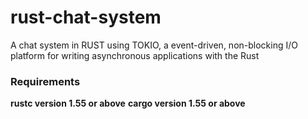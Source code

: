# rust-chat-system
A chat system in RUST using TOKIO, a event-driven, non-blocking I/O platform for writing asynchronous applications with the Rust 


<h3> Requirements </h3>
<strong>rustc version 1.55 or above</strong>
<strong>cargo version 1.55 or above</strong>
